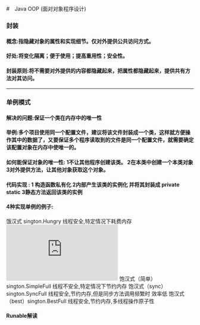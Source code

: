 #　Java OOP (面对对象程序设计)
### 封装 
#### 概念:指隐藏对象的属性和实现细节。仅对外提供公共访问方式。
#### 好处:将变化隔离；便于使用；提高重用性；安全性。 
#### 封装原则:将不需要对外提供的内容都隐藏起来，把属性都隐藏起来，提供共有方法对其访问。
------
### 单例模式
#### 解决的问题:保证一个类在内存中的唯一性
#### 举例:多个项目使用同一个配置文件，建议将该文件封装成一个类，这样就方便操作其中的数据了，又要保证多个程序读取到的文件是同一个配置文件，就需要确定该配置对象在内存中使唯一的。
#### 如何能保证对象的唯一性: 1不让其他程序创建该类。 2在本类中创建一个本类对象 3对外提供方法，让其他对象获取这个对象。
#### 代码实现 : 1 构造函数私有化 2内部产生该类的实例化 并将其封装成 private static 3静态方法返回该类的实例
#### 4种实现单例的例子:
饿汉式 sington.Hungry 线程安全,特定情况下耗费内存
![](https://github.com/Qoiuy/Let-s-learn-Java/blob/master/Java_OOP/src/main/java/sington/BestFull.java)
饱汉式（简单） sington.SimpleFull 线程不安全,特定情况下节约内存
饱汉式（sync）sington.SyncFull 线程安全,节约内存,但是同步方法调用频繁时 效率低
饱汉式（best）sington.BestFull 线程安全,节约内存,多线程操作原子性
#### Runable解读

